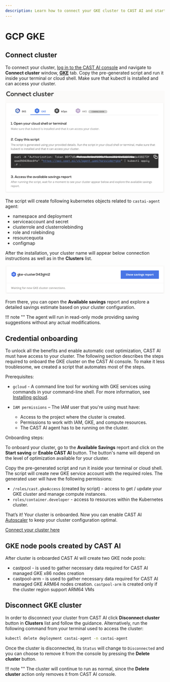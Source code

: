 ```yaml
---
description: Learn how to connect your GKE cluster to CAST AI and start saving now!
---
```


# GCP GKE

## Connect cluster

To connect your cluster, [log in to the CAST AI console](https://console.cast.ai/external-clusters/new) and navigate to **Connect cluster** window, [**GKE**](https://console.cast.ai/external-clusters/new#gke) tab. Copy the pre-generated script and run it inside your terminal or cloud shell. Make sure that kubectl is installed and can access your cluster.

![img.png](../screenshots/connect-gke-1.png)

The script will create following kubernetes objects related to `castai-agent` agent:

- namespace and deployment
- serviceaccount and secret
- clusterrole and clusterrolebinding
- role and rolebinding
- resourcequota
- configmap

After the installation, your cluster name will appear below connection instructions as well as in the **Clusters** list.

![img.png](../screenshots/connect-gke-2.png)

From there, you can open the **Available savings** report and explore a detailed savings estimate based on your cluster configuration.

!!! note ""
    The agent will run in read-only mode providing saving suggestions without any actual modifications.

## Credential onboarding

To unlock all the benefits and enable automatic cost optimization, CAST AI must have access to your cluster. The following
section describes the steps required to onboard the GKE cluster on the CAST AI console. To make it less troublesome, we created
a script that automates most of the steps.

Prerequisites:

- `gcloud` - A command line tool for working with GKE services using commands in your command-line shell. For more
  information, see [Installing gcloud](https://cloud.google.com/sdk/docs/install).

- `IAM permissions` – The IAM user that you're using must have:
    - Access to the project where the cluster is created.
    - Permissions to work with IAM, GKE, and compute resources.
    - The CAST AI agent has to be running on the cluster.

Onboarding steps:

To onboard your cluster, go to the **Available Savings** report and click on the **Start saving** or **Enable CAST AI** button. The button's name will depend on the level of optimization available for your cluster.

Copy the pre-generated script and run it inside your terminal or cloud shell. The script will create new GKE service account with the required roles. The generated user will have the following permissions:

- `/roles/cast.gkeAccess` (created by script) - access to get / update your GKE cluster and manage compute instances.
- `roles/container.developer` - access to resources within the Kubernetes cluster.

That’s it! Your cluster is onboarded. Now you can enable CAST AI [Autoscaler](../../product-overview/console/autoscaler.md) to keep your cluster configuration optimal.

[Connect your cluster here](https://console.cast.ai/external-clusters/new#gke)

## GKE node pools created by CAST AI

After cluster is onboarded CAST AI will create two GKE node pools:

- castpool - is used to gather necessary data required for CAST AI managed GKE x86 nodes creation
- castpool-arm - is used to gather necessary data required for CAST AI managed GKE ARM64 nodes creation. `castpool-arm` is created only if the cluster region support ARM64 VMs

## Disconnect GKE cluster

In order to disconnect your cluster from CAST AI click **Disconnect cluster** button in **Clusters** list and follow the guidance. Alternatively, run the following command from your terminal used to access the cluster:

```bash
kubectl delete deployment castai-agent -n castai-agent
```

Once the cluster is disconnected, its `Status` will change to `Disconnected` and you can choose to remove it from the console by pressing the **Delete cluster** button.

!!! note ""
    The cluster will continue to run as normal, since the **Delete cluster** action only removes it from CAST AI console.
